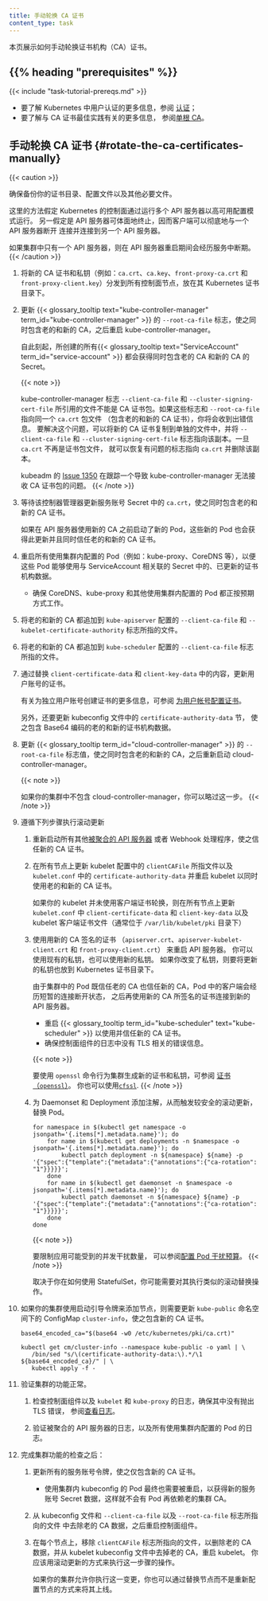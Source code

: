 ```yaml
---
title: 手动轮换 CA 证书
content_type: task
---
```

<!--
title: Manual Rotation of CA Certificates
content_type: task
-->

<!-- overview -->

<!--
This page shows how to manually rotate the certificate authority (CA) certificates.
-->
本页展示如何手动轮换证书机构（CA）证书。

## {{% heading "prerequisites" %}}

{{< include "task-tutorial-prereqs.md" >}}

<!--
- For more information about authentication in Kubernetes, see
  [Authenticating](/docs/reference/access-authn-authz/authentication).
- For more information about best practices for CA certificates, see
  [Single root CA](/docs/setup/best-practices/certificates/#single-root-ca).
-->
- 要了解 Kubernetes 中用户认证的更多信息，参阅
  [认证](/zh-cn/docs/reference/access-authn-authz/authentication)；
- 要了解与 CA 证书最佳实践有关的更多信息，
  参阅[单根 CA](/zh-cn/docs/setup/best-practices/certificates/#single-root-ca)。

<!-- steps -->

<!--
## Rotate the CA certificates manually
-->
## 手动轮换 CA 证书  {#rotate-the-ca-certificates-manually}

{{< caution >}}
<!--
Make sure to back up your certificate directory along with configuration files and any other necessary files.

This approach assumes operation of the Kubernetes control plane in a HA configuration with multiple API servers.
Graceful termination of the API server is also assumed so clients can cleanly disconnect from one API server and reconnect to another.

Configurations with a single API server will experience unavailability while the API server is being restarted.
-->
确保备份你的证书目录、配置文件以及其他必要文件。

这里的方法假定 Kubernetes 的控制面通过运行多个 API 服务器以高可用配置模式运行。
另一假定是 API 服务器可体面地终止，因而客户端可以彻底地与一个 API 服务器断开
连接并连接到另一个 API 服务器。

如果集群中只有一个 API 服务器，则在 API 服务器重启期间会经历服务中断期。
{{< /caution >}}

<!--
1. Distribute the new CA certificates and private keys (for example: `ca.crt`, `ca.key`, `front-proxy-ca.crt`,
   and `front-proxy-ca.key`) to all your control plane nodes in the Kubernetes certificates directory.
-->
1. 将新的 CA 证书和私钥（例如：`ca.crt`、`ca.key`、`front-proxy-ca.crt` 和
   `front-proxy-client.key`）分发到所有控制面节点，放在其 Kubernetes 证书目录下。

<!--
1. Update the `--root-ca-file` flag for the {{< glossary_tooltip term_id="kube-controller-manager" >}} to include
   both old and new CA, then restart the kube-controller-manager.

   Any {{< glossary_tooltip text="ServiceAccount" term_id="service-account" >}} created after this point will get
   Secrets that include both old and new CAs.
-->
2. 更新 {{< glossary_tooltip text="kube-controller-manager" term_id="kube-controller-manager" >}}
   的 `--root-ca-file` 标志，使之同时包含老的和新的 CA，之后重启
   kube-controller-manager。

   自此刻起，所创建的所有{{< glossary_tooltip text="ServiceAccount" term_id="service-account" >}}
   都会获得同时包含老的 CA 和新的 CA 的 Secret。

   {{< note >}}
   <!--
   The files specified by the kube-controller-manager flags `--client-ca-file` and `--cluster-signing-cert-file`
   cannot be CA bundles. If these flags and `--root-ca-file` point to the same `ca.crt` file which is now a
   bundle (includes both old and new CA) you will face an error. To workaround this problem you can copy the new CA
   to a separate file and make the flags `--client-ca-file` and `--cluster-signing-cert-file` point to the copy.
   Once `ca.crt` is no longer a bundle you can restore the problem flags to point to `ca.crt` and delete the copy.
   -->
   kube-controller-manager 标志 `--client-ca-file` 和 `--cluster-signing-cert-file`
   所引用的文件不能是 CA 证书包。如果这些标志和 `--root-ca-file` 指向同一个 `ca.crt` 包文件
   （包含老的和新的 CA 证书），你将会收到出错信息。
   要解决这个问题，可以将新的 CA 证书复制到单独的文件中，并将 `--client-ca-file` 和
   `--cluster-signing-cert-file` 标志指向该副本。一旦 `ca.crt` 不再是证书包文件，
   就可以恢复有问题的标志指向  `ca.crt` 并删除该副本。

   <!--
   [Issue 1350](https://github.com/kubernetes/kubeadm/issues/1350) for kubeadm tracks an bug with the
   kube-controller-manager being unable to accept a CA bundle.
   -->
   kubeadm 的 [Issue 1350](https://github.com/kubernetes/kubeadm/issues/1350)
   在跟踪一个导致 kube-controller-manager 无法接收 CA 证书包的问题。
   {{< /note >}}

<!--
1. Wait for the controller manager to update `ca.crt` in the service account Secrets to include both old and new CA certificates.

If any Pods are started before new CA is used by API servers, the new Pods get this update and will trust both old and new CAs.
-->
3. 等待该控制器管理器更新服务账号 Secret 中的 `ca.crt`，使之同时包含老的和新的 CA 证书。

   如果在 API 服务器使用新的 CA 之前启动了新的 Pod，这些新的 Pod
   也会获得此更新并且同时信任老的和新的 CA 证书。

<!--
1. Restart all pods using in-cluster configurations (for example: kube-proxy, CoreDNS, etc) so they can use the
   updated certificate authority data from Secrets that link to ServiceAccounts.

   * Make sure CoreDNS, kube-proxy and other Pods using in-cluster configurations are working as expected.

1. Append the both old and new CA to the file against `--client-ca-file` and `--kubelet-certificate-authority`
   flag in the `kube-apiserver` configuration.

1. Append the both old and new CA to the file against `--client-ca-file` flag in the `kube-scheduler` configuration.
-->
4. 重启所有使用集群内配置的 Pod（例如：kube-proxy、CoreDNS 等），以便这些 Pod
   能够使用与 ServiceAccount 相关联的 Secret 中的、已更新的证书机构数据。

   * 确保 CoreDNS、kube-proxy 和其他使用集群内配置的 Pod 都正按预期方式工作。

5. 将老的和新的 CA 都追加到 `kube-apiserver` 配置的 `--client-ca-file` 和
   `--kubelet-certificate-authority` 标志所指的文件。

6. 将老的和新的 CA 都追加到 `kube-scheduler` 配置的 `--client-ca-file` 标志所指的文件。

<!--
1. Update certificates for user accounts by replacing the content of `client-certificate-data` and `client-key-data` respectively.

   For information about creating certificates for individual user accounts, see
   [Configure certificates for user accounts](/docs/setup/best-practices/certificates/#configure-certificates-for-user-accounts).

   Additionally, update the `certificate-authority-data` section in the kubeconfig files,
   respectively with Base64-encoded old and new certificate authority data
-->
7. 通过替换 `client-certificate-data` 和 `client-key-data` 中的内容，更新用户账号的证书。

   有关为独立用户账号创建证书的更多信息，可参阅
   [为用户帐号配置证书](/zh-cn/docs/setup/best-practices/certificates/#configure-certificates-for-user-accounts)。

   另外，还要更新 kubeconfig 文件中的 `certificate-authority-data` 节，
   使之包含 Base64 编码的老的和新的证书机构数据。

<!--
1. Update the `--root-ca-file` flag for the {{< glossary_tooltip term_id="cloud-controller-manager" >}} to include
   both old and new CA, then restart the cloud-controller-manager.
-->
8. 更新 {{< glossary_tooltip term_id="cloud-controller-manager" >}} 的 `--root-ca-file`
   标志值，使之同时包含老的和新的 CA，之后重新启动 cloud-controller-manager。

   {{< note >}}
   <!--
   If your cluster does not have a cloud-controller-manager, you can skip this step.
   -->
   如果你的集群中不包含 cloud-controller-manager，你可以略过这一步。
   {{< /note >}}

<!--
1. Follow the steps below in a rolling fashion.

   1. Restart any other
      [aggregated API servers](/docs/concepts/extend-kubernetes/api-extension/apiserver-aggregation/) or
      webhook handlers to trust the new CA certificates.

   1. Restart the kubelet by update the file against `clientCAFile` in kubelet configuration and
      `certificate-authority-data` in `kubelet.conf` to use both the old and new CA on all nodes.

      If your kubelet is not using client certificate rotation, update `client-certificate-data` and
      `client-key-data` in `kubelet.conf` on all nodes along with the kubelet client certificate file
      usually found in `/var/lib/kubelet/pki`.
-->
9. 遵循下列步骤执行滚动更新

   1. 重新启动所有其他[被聚合的 API 服务器](/zh-cn/docs/concepts/extend-kubernetes/api-extension/apiserver-aggregation/)
      或者 Webhook 处理程序，使之信任新的 CA 证书。

   2. 在所有节点上更新 kubelet 配置中的 `clientCAFile` 所指文件以及 `kubelet.conf` 中的
      `certificate-authority-data` 并重启 kubelet 以同时使用老的和新的 CA 证书。

      如果你的 kubelet 并未使用客户端证书轮换，则在所有节点上更新 `kubelet.conf` 中
      `client-certificate-data` 和 `client-key-data` 以及 kubelet
      客户端证书文件（通常位于 `/var/lib/kubelet/pki` 目录下）

   <!--
   1. Restart API servers with the certificates (`apiserver.crt`, `apiserver-kubelet-client.crt` and
      `front-proxy-client.crt`) signed by new CA.
      You can use the existing private keys or new private keys.
      If you changed the private keys then update these in the Kubernetes certificates directory as well.
   -->
   3. 使用用新的 CA 签名的证书
       （`apiserver.crt`、`apiserver-kubelet-client.crt` 和 `front-proxy-client.crt`）
      来重启 API 服务器。
      你可以使用现有的私钥，也可以使用新的私钥。
      如果你改变了私钥，则要将更新的私钥也放到 Kubernetes 证书目录下。

      <!--
      Since the Pods in your cluster trust both old and new CAs, there will be a momentarily disconnection
      after which pods' Kubernetes clients reconnect to the new API server.
      The new API server uses a certificate signed by the new CA.
      -->
      由于集群中的 Pod 既信任老的 CA 也信任新的 CA，Pod 中的客户端会经历短暂的连接断开状态，
      之后再使用新的 CA 所签名的证书连接到新的 API 服务器。

      <!--
      * Restart the {{< glossary_tooltip term_id="kube-scheduler" text="kube-scheduler" >}} to use and
        trust the new CAs.
      * Make sure control plane components logs no TLS errors.
      -->
      * 重启 {{< glossary_tooltip term_id="kube-scheduler" text="kube-scheduler" >}} 以使用并信任新的
        CA 证书。
      * 确保控制面组件的日志中没有 TLS 相关的错误信息。

      {{< note >}}
      <!--
      To generate certificates and private keys for your cluster using the `openssl` command line tool,
      see [Certificates (`openssl`)](/docs/tasks/administer-cluster/certificates/#openssl).
      You can also use [`cfssl`](/docs/tasks/administer-cluster/certificates/#cfssl).
      -->
      要使用 `openssl` 命令行为集群生成新的证书和私钥，可参阅
      [证书（`openssl`）](/zh-cn/docs/tasks/administer-cluster/certificates/#openssl)。
      你也可以使用[`cfssl`](/zh-cn/docs/tasks/administer-cluster/certificates/#cfssl).
      {{< /note >}}

   <!--
   1. Annotate any DaemonSets and Deployments to trigger pod replacement in a safer rolling fashion.
   -->
   4. 为 Daemonset 和 Deployment 添加注解，从而触发较安全的滚动更新，替换 Pod。

      ```shell
      for namespace in $(kubectl get namespace -o jsonpath='{.items[*].metadata.name}'); do
          for name in $(kubectl get deployments -n $namespace -o jsonpath='{.items[*].metadata.name}'); do
              kubectl patch deployment -n ${namespace} ${name} -p '{"spec":{"template":{"metadata":{"annotations":{"ca-rotation": "1"}}}}}';
          done
          for name in $(kubectl get daemonset -n $namespace -o jsonpath='{.items[*].metadata.name}'); do
              kubectl patch daemonset -n ${namespace} ${name} -p '{"spec":{"template":{"metadata":{"annotations":{"ca-rotation": "1"}}}}}';
          done
      done
      ```

      {{< note >}}
      <!--
      To limit the number of concurrent disruptions that your application experiences,
      see [configure pod disruption budget](/docs/tasks/run-application/configure-pdb/).
      -->
      要限制应用可能受到的并发干扰数量，
      可以参阅[配置 Pod 干扰预算](/zh-cn/docs/tasks/run-application/configure-pdb/)。
      {{< /note >}}

      <!--
      Depending on how you use StatefulSets you may also need to perform similar rolling replacement.
      -->
      取决于你在如何使用 StatefulSet，你可能需要对其执行类似的滚动替换操作。

<!--
1. If your cluster is using bootstrap tokens to join nodes, update the ConfigMap `cluster-info` in the `kube-public`
   namespace with new CA.
-->
10. 如果你的集群使用启动引导令牌来添加节点，则需要更新 `kube-public` 命名空间下的
    ConfigMap `cluster-info`，使之包含新的 CA 证书。

    ```shell
    base64_encoded_ca="$(base64 -w0 /etc/kubernetes/pki/ca.crt)"

    kubectl get cm/cluster-info --namespace kube-public -o yaml | \
       /bin/sed "s/\(certificate-authority-data:\).*/\1 ${base64_encoded_ca}/" | \
       kubectl apply -f -
    ```
<!--
1. Verify the cluster functionality.

   1. Check the logs from control plane components, along with the kubelet and the kube-proxy.
       Ensure those components are not reporting any TLS errors; see
       [looking at the logs](/docs/tasks/debug/debug-cluster/#looking-at-logs) for more details.

   1. Validate logs from any aggregated api servers and pods using in-cluster config.
-->
11. 验证集群的功能正常。

    1. 检查控制面组件以及 `kubelet` 和 `kube-proxy` 的日志，确保其中没有抛出 TLS 错误，
       参阅[查看日志](/zh-cn/docs/tasks/debug/debug-cluster/#looking-at-logs)。

    2. 验证被聚合的 API 服务器的日志，以及所有使用集群内配置的 Pod 的日志。

<!--
1. Once the cluster functionality is successfully verified:

   1. Update all service account tokens to include new CA certificate only.

      * All pods using an in-cluster kubeconfig will eventually need to be restarted to pick up the new Secret,
        so that no Pods are relying on the old cluster CA.

   1. Restart the control plane components by removing the old CA from the kubeconfig files and the files against `--client-ca-file`, `--root-ca-file` flags resp.

   1. On each node, restart the kubelet by removing the old CA from file against the `clientCAFile` flag
      and from the kubelet kubeconfig file. You should carry this out as a rolling update.

      If your cluster lets you make this change, you can also roll it out by replacing nodes rather than
      reconfiguring them.
-->
12. 完成集群功能的检查之后：

    1. 更新所有的服务账号令牌，使之仅包含新的 CA 证书。

       * 使用集群内 kubeconfig 的 Pod 最终也需要被重启，以获得新的服务账号 Secret
         数据，这样就不会有 Pod 再依赖老的集群 CA。

    1. 从 kubeconfig 文件和 `--client-ca-file` 以及 `--root-ca-file` 标志所指向的文件
       中去除老的 CA 数据，之后重启控制面组件。

    1. 在每个节点上，移除 `clientCAFile` 标志所指向的文件，以删除老的 CA 数据，并从
       kubelet kubeconfig 文件中去掉老的 CA，重启 kubelet。
       你应该用滚动更新的方式来执行这一步骤的操作。

       如果你的集群允许你执行这一变更，你也可以通过替换节点而不是重新配置节点的方式来将其上线。


